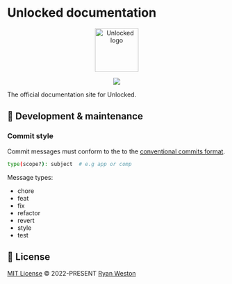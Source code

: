 # Unlocked documentation

<p align="center">
  <a href="https://unlocked.to" target="_blank">
    <img alt="Unlocked logo" width="100" src="https://unlocked.to/images/logo/logo-dark.svg">
  </a>
</p>

<p align="center">
  <a href="https://app.netlify.com/sites/unlocked-docs/deploys">
    <img src="https://api.netlify.com/api/v1/badges/4b9b462f-456b-4dde-9edb-dacbbd41cb11/deploy-status">
  </a>
</p>

The official documentation site for Unlocked. 

## 🔧 Development & maintenance

### Commit style
Commit messages must conform to the to the [conventional commits format](https://www.conventionalcommits.org/en/v1.0.0/#summary).

```bash 
type(scope?): subject  # e.g app or comp
```

Message types:
- chore
- feat
- fix
- refactor
- revert
- style
- test

## 📄 License

[MIT License](https://github.com/UnlockedUI/unlocked-docs/blob/master/LICENSE) © 2022-PRESENT [Ryan Weston](https://github.com/ryanweston)

